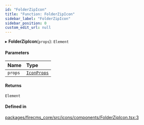 ```yaml
---
id: "FolderZipIcon"
title: "Function: FolderZipIcon"
sidebar_label: "FolderZipIcon"
sidebar_position: 0
custom_edit_url: null
---
```


▸ **FolderZipIcon**(`props`): `Element`

#### Parameters

| Name | Type |
| :------ | :------ |
| `props` | [`IconProps`](../types/IconProps.md) |

#### Returns

`Element`

#### Defined in

[packages/firecms_core/src/icons/components/FolderZipIcon.tsx:3](https://github.com/FireCMSco/firecms/blob/d45f3739/packages/firecms_core/src/icons/components/FolderZipIcon.tsx#L3)
